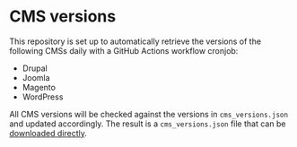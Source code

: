 # CMS versions

This repository is set up to automatically retrieve the versions of the
following CMSs daily with a GitHub Actions workflow cronjob:

* Drupal
* Joomla
* Magento
* WordPress

All CMS versions will be checked against the versions in `cms_versions.json`
and updated accordingly. The result is a `cms_versions.json` file that can be
[downloaded directly][1].

[1]: https://raw.githubusercontent.com/guardian360/cms-versions/main/cms_versions.sh
